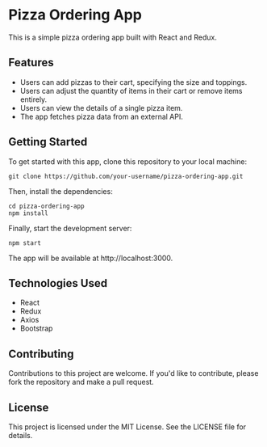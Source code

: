 # Pizza Ordering App
This is a simple pizza ordering app built with React and Redux.

## Features
- Users can add pizzas to their cart, specifying the size and toppings.
- Users can adjust the quantity of items in their cart or remove items entirely.
- Users can view the details of a single pizza item.
- The app fetches pizza data from an external API.

## Getting Started
To get started with this app, clone this repository to your local machine:

```
git clone https://github.com/your-username/pizza-ordering-app.git
```
Then, install the dependencies:

```
cd pizza-ordering-app
npm install
```
Finally, start the development server:

```
npm start
```

The app will be available at http://localhost:3000.

## Technologies Used
- React
- Redux
- Axios
- Bootstrap

## Contributing
Contributions to this project are welcome. If you'd like to contribute, please fork the repository and make a pull request.

## License
This project is licensed under the MIT License. See the LICENSE file for details.
